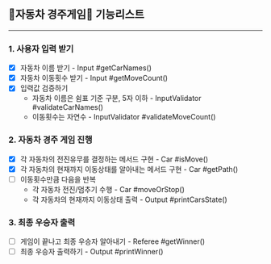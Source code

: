 ## 🚗자동차 경주게임🚗 기능리스트

---

### 1. 사용자 입력 받기
- [x] 자동차 이름 받기 - Input #getCarNames()
- [x] 자동차 이동횟수 받기 - Input #getMoveCount()
- [x] 입력값 검증하기
  - 자동차 이름은 쉼표 기준 구분, 5자 이하 - InputValidator #validateCarNames() 
  - 이동횟수는 자연수 - InputValidator #validateMoveCount()

### 2. 자동차 경주 게임 진행
- [x] 각 자동차의 전진유무를 결정하는 메서드 구현 - Car #isMove()
- [x] 각 자동차의 현재까지 이동상태를 알아내는 메서드 구현 - Car #getPath() 
- [ ] 이동횟수만큼 다음을 반복
  - 각 자동차 전진/멈추기 수행 - Car #moveOrStop()
  - 각 자동차의 현재까지 이동상태 출력 - Output #printCarsState()

### 3. 최종 우승자 출력
- [ ] 게임이 끝나고 최종 우승자 알아내기 - Referee #getWinner()
- [ ] 최종 우승자 출력하기 - Output #printWinner()